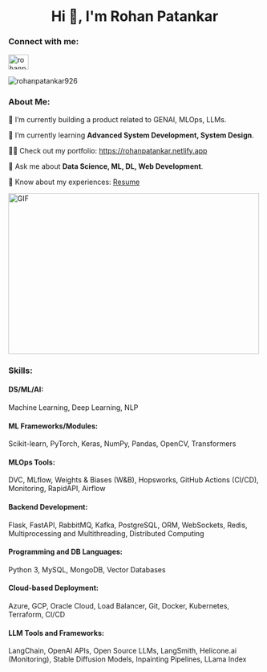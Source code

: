 <!DOCTYPE html>
<html lang="en">
<head>
    <meta charset="UTF-8">
    <meta http-equiv="X-UA-Compatible" content="IE=edge">
    <meta name="viewport" content="width=device-width, initial-scale=1.0">
</head>
<body>
    <h1 align="center">Hi 👋, I'm Rohan Patankar</h1>
    <h3 align="left">Connect with me:</h3>
    <p align="left">
        <a href="https://linkedin.com/in/rohanpatankar926" target="blank">
            <img align="center" src="https://raw.githubusercontent.com/rahuldkjain/github-profile-readme-generator/master/src/images/icons/Social/linked-in-alt.svg" alt="rohanpatankar926" height="30" width="40" />
        </a>
    </p>
    <p align="left">
        <img src="https://komarev.com/ghpvc/?username=rohanpatankar926&label=Profile%20views&color=0e75b6&style=flat" alt="rohanpatankar926" />
    </p>
    <h3 align="left">About Me:</h3>
    <p>🔭 I’m currently building a product related to GENAI, MLOps, LLMs.</p>
    <p>🌱 I’m currently learning <strong>Advanced System Development, System Design</strong>.</p>
    <p>👨‍💻 Check out my portfolio: <a href="https://rohanpatankar.netlify.app" target="_blank">https://rohanpatankar.netlify.app</a></p>
    <p>💬 Ask me about <strong>Data Science, ML, DL, Web Development</strong>.</p>
    <p>📄 Know about my experiences: <a href="https://drive.google.com/file/d/17w7d5I3UeHdToOU9-zUcfmn3Yox4tkpo/view?usp=sharing" target="_blank">Resume</a></p>
    <img class="align" align="center" alt="GIF" src="https://github.com/abhisheknaiidu/abhisheknaiidu/blob/master/code.gif?raw=true" width="500" height="320" />
    <h3 align="left">Skills:</h3>
    <h4>DS/ML/AI:</h4>
    <p>Machine Learning, Deep Learning, NLP</p>
    <h4>ML Frameworks/Modules:</h4>
    <p>Scikit-learn, PyTorch, Keras, NumPy, Pandas, OpenCV, Transformers</p>
    <h4>MLOps Tools:</h4>
    <p>DVC, MLflow, Weights & Biases (W&B), Hopsworks, GitHub Actions (CI/CD), Monitoring, RapidAPI, Airflow</p>
    <h4>Backend Development:</h4>
    <p>Flask, FastAPI, RabbitMQ, Kafka, PostgreSQL, ORM, WebSockets, Redis, Multiprocessing and Multithreading, Distributed Computing</p>
    <h4>Programming and DB Languages:</h4>
    <p>Python 3, MySQL, MongoDB, Vector Databases</p>
    <h4>Cloud-based Deployment:</h4>
    <p>Azure, GCP, Oracle Cloud, Load Balancer, Git, Docker, Kubernetes, Terraform, CI/CD</p>
    <h4>LLM Tools and Frameworks:</h4>
    <p>LangChain, OpenAI APIs, Open Source LLMs, LangSmith, Helicone.ai (Monitoring), Stable Diffusion Models, Inpainting Pipelines, LLama Index</p>

</body>
</html>
